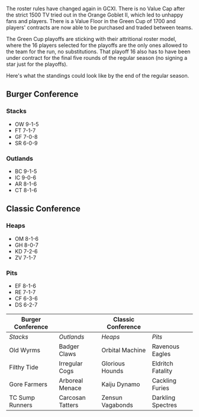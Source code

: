 The roster rules have changed again in GCXI. There is no Value Cap after the strict 1500 TV tried out in the Orange Goblet II, which led to unhappy fans and players. There is a Value Floor in the Green Cup of 1700 and players' contracts are now able to be purchased and traded between teams.

The Green Cup playoffs are sticking with their attritional roster model, where the 16 players selected for the playoffs are the only ones allowed to the team for the run, no substitutions. That playoff 16 also has to have been under contract for the final five rounds of the regular season (no signing a star just for the playoffs).

Here's what the standings could look like by the end of the regular season.

## Burger Conference

### Stacks

* OW 9-1-5
* FT 7-1-7
* GF 7-0-8
* SR 6-0-9

### Outlands

* BC 9-1-5
* IC 9-0-6
* AR 8-1-6
* CT 8-1-6

## Classic Conference

### Heaps

* OM 8-1-6
* GH 8-0-7
* KD 7-2-6
* ZV 7-1-7

### Pits

* EF 8-1-6
* RE 7-1-7
* CF 6-3-6
* DS 6-2-7


| Burger Conference | | Classic Conference | |
|---------------------|--|------------|----|
| *Stacks* | *Outlands* | *Heaps* | *Pits* |
| Old Wyrms | Badger Claws | Orbital Machine | Ravenous Eagles |
| Filthy Tide | Irregular Cogs | Glorious Hounds | Eldritch Fatality |
| Gore Farmers | Arboreal Menace | Kaiju Dynamo | Cackling Furies |
| TC Sump Runners | Carcosan Tatters | Zensun Vagabonds | Darkling Spectres |

